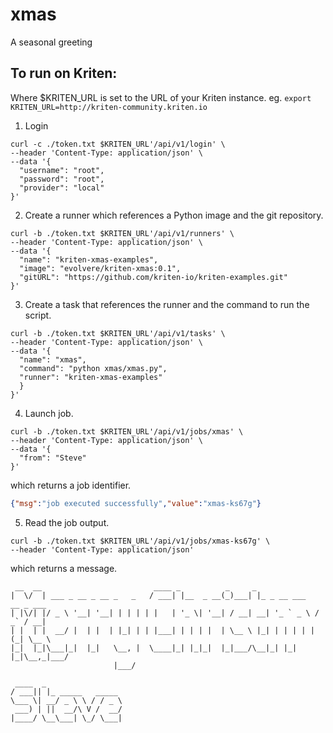 # xmas

A seasonal greeting

## To run on Kriten:

Where $KRITEN_URL is set to the URL of your Kriten instance.
eg. `export KRITEN_URL=http://kriten-community.kriten.io`

1. Login
```console
curl -c ./token.txt $KRITEN_URL'/api/v1/login' \
--header 'Content-Type: application/json' \
--data '{
  "username": "root",
  "password": "root",
  "provider": "local"
}' 
```
2. Create a runner which references a Python image and the git repository.
```console
curl -b ./token.txt $KRITEN_URL'/api/v1/runners' \
--header 'Content-Type: application/json' \
--data '{
  "name": "kriten-xmas-examples",
  "image": "evolvere/kriten-xmas:0.1",
  "gitURL": "https://github.com/kriten-io/kriten-examples.git"
}'
```
3. Create a task that references the runner and the command to run the script.
```console
curl -b ./token.txt $KRITEN_URL'/api/v1/tasks' \
--header 'Content-Type: application/json' \
--data '{
  "name": "xmas",
  "command": "python xmas/xmas.py",
  "runner": "kriten-xmas-examples"
  }
}'
```
4. Launch job.
```console
curl -b ./token.txt $KRITEN_URL'/api/v1/jobs/xmas' \
--header 'Content-Type: application/json' \
--data '{
  "from": "Steve"
}'
```
   which returns a job identifier.
```json
{"msg":"job executed successfully","value":"xmas-ks67g"}
```
5. Read the job output.
```console
curl -b ./token.txt $KRITEN_URL'/api/v1/jobs/xmas-ks67g' \
--header 'Content-Type: application/json'
```
   which returns a message.
```console
 __  __                         ____ _          _     _                       
|  \/  | ___ _ __ _ __ _   _   / ___| |__  _ __(_)___| |_ _ __ ___   __ _ ___ 
| |\/| |/ _ \ '__| '__| | | | | |   | '_ \| '__| / __| __| '_ ` _ \ / _` / __|
| |  | |  __/ |  | |  | |_| | | |___| | | | |  | \__ \ |_| | | | | | (_| \__ \
|_|  |_|\___|_|  |_|   \__, |  \____|_| |_|_|  |_|___/\__|_| |_| |_|\__,_|___/
                       |___/                                                  

 ____  _                 
/ ___|| |_ _____   _____ 
\___ \| __/ _ \ \ / / _ \
 ___) | ||  __/\ V /  __/
|____/ \__\___| \_/ \___|

```
